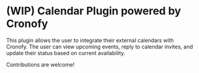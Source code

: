 # (WIP) Calendar Plugin powered by Cronofy

This plugin allows the user to integrate their external calendars with Cronofy. The user can view upcoming events, reply to calendar invites, and update their status based on current availability.

Contributions are welcome!
